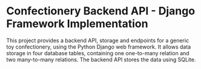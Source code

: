 # Confectionery Backend API - Django Framework Implementation

This project provides a backend API, storage and endpoints for a generic toy confectionery, using the Python Django web framework. It allows data storage in four database tables, containing one one-to-many relation and two many-to-many relations. The backend API stores the data using SQLite.
